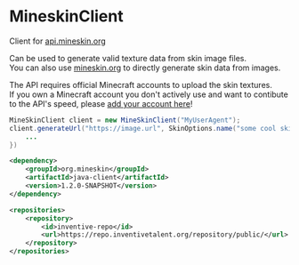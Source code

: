 # MineskinClient

Client for [api.mineskin.org](https://mineskin.org)

Can be used to generate valid texture data from skin image files.  
You can also use [mineskin.org](https://mineskin.org) to directly generate skin data from images.

The API requires official Minecraft accounts to upload the skin textures.  
If you own a Minecraft account you don't actively use and want to contibute to the API's speed,
please [add your account here](https://mineskin.org/account)!

```java
MineSkinClient client = new MineSkinClient("MyUserAgent");
client.generateUrl("https://image.url", SkinOptions.name("some cool skin")).thenAccept(skin -> {
    ...
})
```  


```xml
<dependency>
    <groupId>org.mineskin</groupId>
    <artifactId>java-client</artifactId>
    <version>1.2.0-SNAPSHOT</version>
</dependency>
```
```xml
<repositories>
    <repository>
        <id>inventive-repo</id>
        <url>https://repo.inventivetalent.org/repository/public/</url>
    </repository>
</repositories>
```

